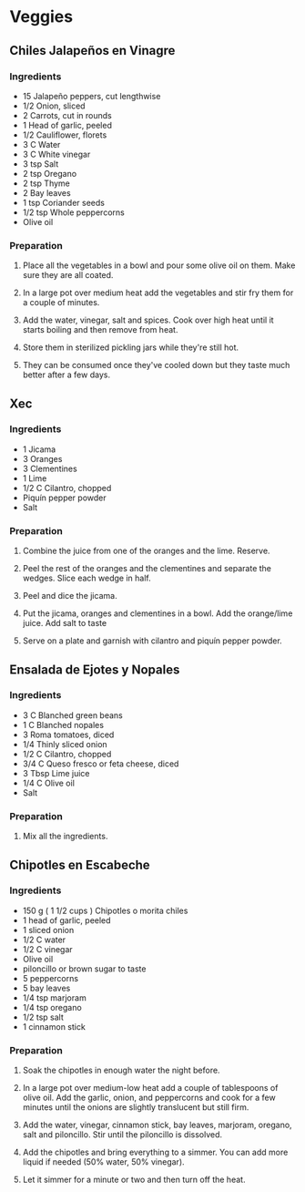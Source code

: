 # Veggies

<div style="page-break-after: always; visibility: hidden"></div>


## Chiles Jalapeños en Vinagre

### Ingredients

* 15 Jalapeño peppers, cut lengthwise
* 1/2 Onion, sliced
* 2 Carrots, cut in rounds
* 1 Head of garlic, peeled
* 1/2 Cauliflower, florets
* 3 C Water
* 3 C White vinegar
* 3 tsp Salt
* 2 tsp Oregano
* 2 tsp Thyme
* 2 Bay leaves
* 1 tsp Coriander seeds
* 1/2 tsp Whole peppercorns
* Olive oil

### Preparation

1. Place all the vegetables in a bowl and pour some olive oil on them. Make sure they are all coated.

1. In a large pot over medium heat add the vegetables and stir fry them for a couple of minutes.

1. Add the water, vinegar, salt and spices. Cook over high heat until it starts boiling and then remove from heat.

1. Store them in sterilized pickling jars while they're still hot.

1. They can be consumed once they've cooled down but they taste much better after a few days.


<div style="page-break-after: always; visibility: hidden"></div>


## Xec

### Ingredients

* 1 Jicama
* 3 Oranges
* 3 Clementines
* 1 Lime
* 1/2 C Cilantro, chopped
* Piquín pepper powder
* Salt

### Preparation

1. Combine the juice from one of the oranges and the lime. Reserve.

1. Peel the rest of the oranges and the clementines and separate the wedges. Slice each wedge in half.

1. Peel and dice the jicama.

1. Put the jicama, oranges and clementines in a bowl. Add the orange/lime juice. Add salt to taste

1. Serve on a plate and garnish with cilantro and piquín pepper powder.


<div style="page-break-after: always; visibility: hidden"></div>


## Ensalada de Ejotes y Nopales

### Ingredients

* 3 C Blanched green beans
* 1 C Blanched nopales
* 3 Roma tomatoes, diced
* 1/4 Thinly sliced onion
* 1/2 C Cilantro, chopped
* 3/4 C Queso fresco or feta cheese, diced
* 3 Tbsp Lime juice
* 1/4 C Olive oil
* Salt

### Preparation

1. Mix all the ingredients.


<div style="page-break-after: always; visibility: hidden"></div>


## Chipotles en Escabeche

### Ingredients

* 150 g ( 1 1/2 cups ) Chipotles o morita chiles
* 1 head of garlic, peeled
* 1 sliced onion
* 1/2 C water
* 1/2 C vinegar
* Olive oil
* piloncillo or brown sugar to taste
* 5 peppercorns
* 5 bay leaves
* 1/4 tsp marjoram
* 1/4 tsp oregano
* 1/2 tsp salt
* 1 cinnamon stick

### Preparation

1. Soak the chipotles in enough water the night before.

1. In a large pot over medium-low heat add a couple of tablespoons of olive oil. Add the garlic, onion, and peppercorns and cook for a few minutes until the onions are slightly translucent but still firm.

1. Add the water, vinegar, cinnamon stick, bay leaves, marjoram, oregano, salt and piloncillo. Stir until the piloncillo is dissolved.

1. Add the chipotles and bring everything to a simmer. You can add more liquid if needed (50% water, 50% vinegar).

1. Let it simmer for a minute or two and then turn off the heat.

<div style="page-break-after: always; visibility: hidden"></div>